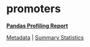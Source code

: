 # promoters

[**Pandas Profiling Report**](../docs_sources/profile/promoters.html)

[Metadata](metadata.yaml) | [Summary Statistics](summary_stats.csv)

